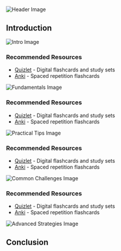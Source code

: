# 


![Header Image](https://fal.media/files/tiger/iUgokxIsu1iZJT9Tv36zY.png)

## Introduction


![Intro Image](https://fal.media/files/monkey/wbru0K2yIH506Vygy1EjG.png)

<a href=".html"></a>

### Recommended Resources
- [Quizlet](https://quizlet.com/) - Digital flashcards and study sets
- [Anki](https://apps.ankiweb.net/) - Spaced repetition flashcards


![Fundamentals Image](https://fal.media/files/koala/8Zx8bZHml71byH77FrtT6.png)

<a href=".html"></a>

### Recommended Resources
- [Quizlet](https://quizlet.com/) - Digital flashcards and study sets
- [Anki](https://apps.ankiweb.net/) - Spaced repetition flashcards


![Practical Tips Image](https://fal.media/files/tiger/IGFBnolUWXkEHlEvHK2xd.png)

<a href=".html"></a>

### Recommended Resources
- [Quizlet](https://quizlet.com/) - Digital flashcards and study sets
- [Anki](https://apps.ankiweb.net/) - Spaced repetition flashcards


![Common Challenges Image](https://fal.media/files/lion/isOo3oBbSSXGXtWFLUtBM.png)

<a href=".html"></a>

### Recommended Resources
- [Quizlet](https://quizlet.com/) - Digital flashcards and study sets
- [Anki](https://apps.ankiweb.net/) - Spaced repetition flashcards


![Advanced Strategies Image](https://fal.media/files/panda/mPaq7s1om53MwT-VDW3a3.png)

## Conclusion

